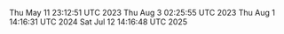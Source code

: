 
Thu May 11 23:12:51 UTC 2023
Thu Aug  3 02:25:55 UTC 2023
Thu Aug  1 14:16:31 UTC 2024
Sat Jul 12 14:16:48 UTC 2025
